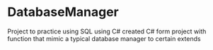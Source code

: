 # DatabaseManager
Project to practice using SQL using C# 
created C# form project with function that mimic a typical database manager to certain extends
